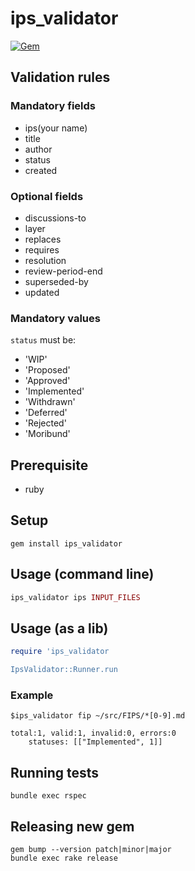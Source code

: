 # ips_validator
[![Gem](https://img.shields.io/gem/v/ips_validator.svg?style=flat)](http://rubygems.org/gems/ips_validator "View this project in Rubygems")


## Validation rules

### Mandatory fields

- ips(your name)
- title
- author
- status
- created

### Optional fields

- discussions-to
- layer
- replaces
- requires
- resolution
- review-period-end
- superseded-by
- updated

### Mandatory values

`status` must be:
* 'WIP'
* 'Proposed'
* 'Approved'
* 'Implemented'
* 'Withdrawn'
* 'Deferred'
* 'Rejected'
* 'Moribund'

## Prerequisite

- ruby

## Setup

```
gem install ips_validator
```

## Usage (command line)

```ruby
ips_validator ips INPUT_FILES
```

## Usage (as a lib)

```ruby
require 'ips_validator

IpsValidator::Runner.run 
```

### Example

```
$ips_validator fip ~/src/FIPS/*[0-9].md

total:1, valid:1, invalid:0, errors:0
	statuses: [["Implemented", 1]]

```

## Running tests

```
bundle exec rspec
```

## Releasing new gem

```
gem bump --version patch|minor|major
bundle exec rake release
```